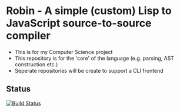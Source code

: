 # Robin - A simple (custom) Lisp to JavaScript source-to-source compiler

* This is for my Computer Science project
* This repository is for the 'core' of the language (e.g. parsing, AST construction etc.)
* Seperate repositories will be create to support a CLI frontend

## Status
[![Build Status](https://travis-ci.org/Willifme/robin_core.svg?branch=master)](https://travis-ci.org/Willifme/robin_core)
